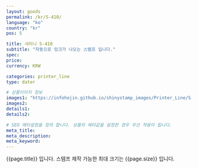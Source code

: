 ```yaml
---
layout: goods
permalink: /kr/S-410/
language: "ko"
country: "kr"
pos: 5

title: 샤이니 S-410
subtitle: "자동으로 잉크가 나오는 스템프 입니다."
spec: 
price: 
currency: KRW

categories: printer_line
type: dater

# 상품이미지 정보
images1: "https://infohojin.github.io/shinystamp_images/Printer_Line/S-410/S-410_1.jpg"
images2:
details1:
details2:    

# SEO 메타설정을 정의 합니다. 상품의 메타값을 설정한 경우 우선 적용이 됩니다.
meta_title: 
meta_description:
meta_keyword:
---
```


{{page.title}} 입니다. 스템프 제작 가능한 최대 크기는 {{page.size}} 입니다.